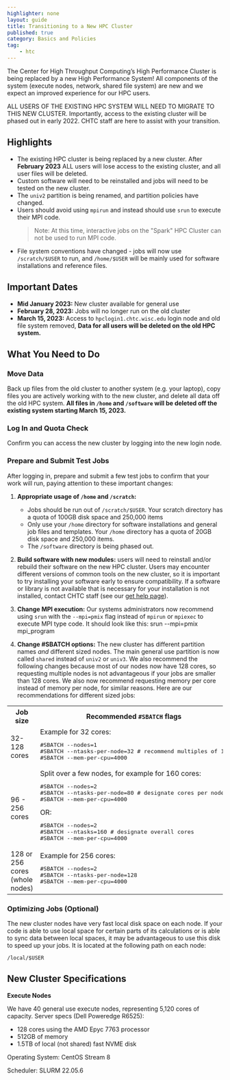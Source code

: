 ```yaml
---
highlighter: none
layout: guide
title: Transitioning to a New HPC Cluster
published: true
category: Basics and Policies
tag:
    - htc
---
```


The Center for High Throughput Computing’s High Performance Cluster is being 
replaced by a new High Performance System! All components of the system (execute 
nodes, network, shared file system) are new and we expect an improved experience for our HPC users.

ALL USERS OF THE EXISTING HPC SYSTEM WILL NEED TO MIGRATE TO THIS NEW CLUSTER. 
Importantly, access to the existing cluster will be phased out in early 2022. 
CHTC staff are here to assist with your transition.

## Highlights

* The existing HPC cluster is being replaced by a new cluster. After **February 2023** 
ALL users will lose access to the existing cluster, and all user files will be 
deleted. 
* Custom software will need to be reinstalled and jobs will need to be tested on 
the new cluster. 
* The `univ2` partition is being renamed, and partition policies have changed. 
* Users should avoid using `mpirun` and instead should use `srun` to execute their 
MPI code.  
    > Note: At this time, interactive jobs on the "Spark" HPC Cluster can not be 
    > used to run MPI code.
* File system conventions have changed - jobs will now use `/scratch/$USER` to run, 
and `/home/$USER` will be mainly used for software installations and reference 
files. 

## Important Dates

* **Mid January 2023:** New cluster available for general use
* **February 28, 2023:** Jobs will no longer run on the old cluster
* **March 15, 2023:** Access to `hpclogin1.chtc.wisc.edu` login node and old file 
system removed, **Data for all users will be deleted on the old HPC system.**

## What You Need to Do

### Move Data

Back up files from the old cluster to another system (e.g. your laptop), copy 
files you are actively working with to the new cluster, and delete all data off 
the old HPC system. **All files in `/home` and `/software` will be deleted off the 
existing system starting March 15, 2023.**

### Log In and Quota Check

Confirm you can access the new cluster by logging into the new login node. 

### Prepare and Submit Test Jobs

After logging in, prepare and submit a few test jobs to confirm that your work 
will run, paying attention to these important changes: 

1. **Appropriate usage of `/home` and `/scratch`:** 
    - Jobs should be run out of `/scratch/$USER`. Your scratch directory has a quota of  100GB disk space and 250,000 items
    - Only use your `/home` directory for software installations and general job files and templates.
      Your `/home` directory has a quota of 20GB disk space and 250,000 items.
    - The `/software` directory is being phased out. 

1. **Build software with new modules:** users will need to reinstall and/or rebuild 
their software on the new HPC cluster. Users may encounter different versions of 
common tools on the new cluster, so it is important to try installing your 
software early to ensure compatibility. If a software or library is not available 
that is necessary for your installation is not installed, contact CHTC staff (see 
our [get help page](/uw-research-computing/get-help.html)).

1. **Change MPI execution:** Our systems administrators now recommend using `srun` 
with the `--mpi=pmix` flag instead of `mpirun` or `mpiexec` to execute MPI type code. It
should look like this:
		srun --mpi=pmix mpi_program

1. **Change #SBATCH options:** The new cluster has different partition names *and* 
different sized nodes. The main general use partition is now called `shared` 
instead of `univ2` or `univ3`. We also recommend the following changes because 
most of our nodes now have 128 cores, so requesting multiple nodes is not 
advantageous if your jobs are smaller than 128 cores. We also now recommend requesting 
memory per core instead of memory per node, for similar reasons. Here are our recommendations 
for different sized jobs: 

<table>
	<tr>
		<th>Job size</th>
		<th>Recommended <code>#SBATCH</code> flags</th>
	</tr>
	<tr>
		<td>32-128 cores</td>
		<td>Example for 32 cores: <pre>
#SBATCH --nodes=1
#SBATCH --ntasks-per-node=32 # recommend multiples of 16
#SBATCH --mem-per-cpu=4000</pre></td>
	</tr>
	<tr>
		<td>96 - 256 cores</td>
		<td>Split over a few nodes, for example for 160 cores: <pre>
#SBATCH --nodes=2
#SBATCH --ntasks-per-node=80 # designate cores per node
#SBATCH --mem-per-cpu=4000</pre> 
	OR:  <pre>
#SBATCH --nodes=2
#SBATCH --ntasks=160 # designate overall cores
#SBATCH --mem-per-cpu=4000</pre></td>
	</tr>
	<tr>
		<td>128 or 256 cores (whole nodes)</td>
		<td>Example for 256 cores: <pre>
#SBATCH --nodes=2
#SBATCH --ntasks-per-node=128
#SBATCH --mem-per-cpu=4000</pre></td>
	</tr>
</table>


### Optimizing Jobs (Optional)

The new cluster nodes have very fast local disk space on each node. If your code 
is able to use local space for certain parts of its calculations or is able to 
sync data between local spaces, it may be advantageous to use this disk to speed 
up your jobs. It is located at the following path on each node: 

```
/local/$USER
```

## New Cluster Specifications

**Execute Nodes** 

We have 40 general use execute nodes, representing 5,120 cores of capacity. 
Server specs (Dell Poweredge R6525): 
* 128 cores using the AMD Epyc 7763 processor
* 512GB of memory
* 1.5TB of local (not shared) fast NVME disk

Operating System: CentOS Stream 8

Scheduler: SLURM 22.05.6




